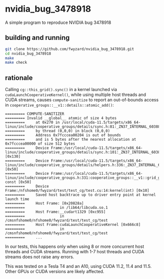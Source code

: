 # nvidia_bug_3478918
A simple program to reproduce NVIDIA bug 3478918

## building and running
```bash
git clone https://github.com/fwyzard/nvidia_bug_3478918.git
cd nvidia_bug_3478918
make
make check
```

## rationale

Calling `cg::this_grid().sync()` in a kernel launched via `cudaLaunchCooperativeKernel()`, while using
multiple host threads and CUDA streams, causes `compute-sanitize` to report an out-of-bounds access in
`cooperative_groups::__v1::details::atomic_add()`:
```
========= COMPUTE-SANITIZER
========= Invalid __global__ atomic of size 4 bytes
=========     at 0x270 in /usr/local/cuda-11.5/targets/x86_64-linux/include/cooperative_groups/details/sync.h:81:_ZN37_INTERNAL_60388108_7_test_cu_3512655418cooperative_groups4__v17details10atomic_addEPVjj
=========     by thread (0,0,0) in block (0,0,0)
=========     Address 0x7fcccea00204 is out of bounds
=========     and is 5 bytes after the nearest allocation at 0x7fcccea00000 of size 512 bytes
=========     Device Frame:/usr/local/cuda-11.5/targets/x86_64-linux/include/cooperative_groups/details/sync.h:101:_ZN37_INTERNAL_60388108_7_test_cu_3512655418cooperative_groups4__v17details10sync_gridsEjPVj [0x130]
=========     Device Frame:/usr/local/cuda-11.5/targets/x86_64-linux/include/cooperative_groups/details/helpers.h:336:_ZN37_INTERNAL_60388108_7_test_cu_3512655418cooperative_groups4__v17details4grid4syncEPj [0x50]
=========     Device Frame:/usr/local/cuda-11.5/targets/x86_64-linux/include/cooperative_groups.h:331:cooperative_groups::__v1::grid_group::sync() const [0x50]
=========     Device Frame:/nfshome0/fwyzard/test/test_cg/test.cu:14:kernel(int) [0x10]
=========     Saved host backtrace up to driver entry point at kernel launch time
=========     Host Frame: [0x20828a]
=========                in /lib64/libcuda.so.1
=========     Host Frame:__cudart1329 [0xc955]
=========                in /cmsnfshome0/nfshome0/fwyzard/test/test_cg/test
=========     Host Frame:cudaLaunchCooperativeKernel [0x666c8]
=========                in /cmsnfshome0/nfshome0/fwyzard/test/test_cg/test
=========     ...
```

In our tests, this happens only when using 8 or more concurrent host threads and CUDA streams.
Running with 1-7 host threads and CUDA streams does not raise any errors.

This was tested on a Tesla T4 and an A10, using CUDA 11.2, 11.4 and 11.5. Other GPUs or CUDA versions are
likely affected.
